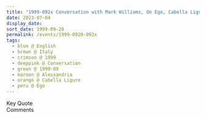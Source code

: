 ```yaml
---
title: "1999-092x Conversation with Mark Williams, On Ego, Cabella Ligure, Alessandria, Italy"
date: 2023-07-04
display_date: 
sort_date: 1999-09-20
permalink: /events/1999-0920-092x
tags:
  - blue @ English
  - brown @ Italy
  - crimson @ 1999
  - deeppink @ Conversation
  - green @ 1999-09
  - maroon @ Alessandria
  - orange @ Cabella Ligure
  - peru @ Ego
---
```


<wave-list>
  <list-title color="green" width="75">Key Quote</list-title>
  <list-item color="BlanchedAlmond"  width="200"></list-item>
  <list-item color="Lavender"></list-item>
  <list-item color="BlanchedAlmond"></list-item>
</wave-list>

<br>

<wave-list>
  <list-title color="green" width="75">Comments</list-title>
  <list-item color="BlanchedAlmond"  width="200"></list-item>
  <list-item color="Lavender"></list-item>
  <list-item color="BlanchedAlmond"></list-item>
</wave-list>